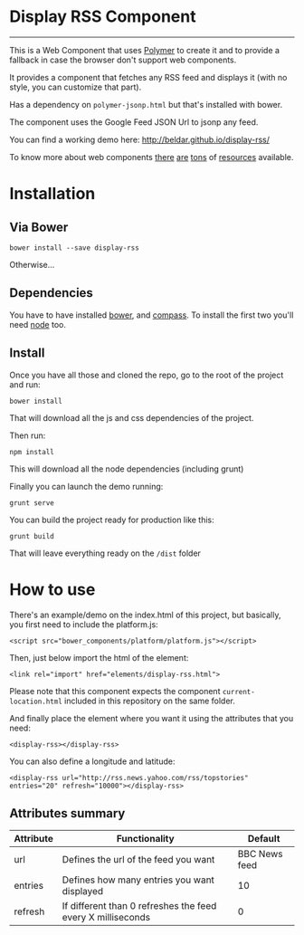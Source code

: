 # Display RSS Component
-------

This is a Web Component that uses [Polymer](http://www.polymer-project.org/) to create it and to provide a fallback in case the browser don't support web components.

It provides a component that fetches any RSS feed and displays it (with no style, you can customize that part).

Has a dependency on `polymer-jsonp.html` but that's installed with bower.

The component uses the Google Feed JSON Url to jsonp any feed.

You can find a working demo here: http://beldar.github.io/display-rss/

To know more about web components [there](http://www.html5rocks.com/en/tutorials/webcomponents/customelements/) [are](http://www.html5rocks.com/en/tutorials/webcomponents/shadowdom/) [tons](http://css-tricks.com/modular-future-web-components/) of [resources](https://www.google.co.uk/search?q=web+components) available.


# Installation

Via Bower
--------

    bower install --save display-rss

Otherwise...

Dependencies
------------

You have to have installed [bower](http://bower.io/), and [compass](http://compass-style.org/install/). To install the first two you'll need [node](http://nodejs.org/) too.

Install
-------

Once you have all those and cloned the repo, go to the root of the project and run:

    bower install
    
That will download all the js and css dependencies of the project.

Then run:

    npm install
    
This will download all the node dependencies (including grunt)

Finally you can launch the demo running:

    grunt serve
    
You can build the project ready for production like this:

    grunt build
    
That will leave everything ready on the `/dist` folder

# How to use

There's an example/demo on the index.html of this project, but basically, you first need to include the platform.js:

    <script src="bower_components/platform/platform.js"></script>
    
Then, just below import the html of the element:

    <link rel="import" href="elements/display-rss.html">

Please note that this component expects the component `current-location.html` included in this repository on the same folder.
    
And finally place the element where you want it using the attributes that you need:

    <display-rss></display-rss>

You can also define a longitude and latitude:

    <display-rss url="http://rss.news.yahoo.com/rss/topstories" entries="20" refresh="10000"></display-rss>
    
Attributes summary
-----------

| Attribute | Functionality                        | Default        |
|-----------|--------------------------------------|----------------|
| url  | Defines the url of the feed you want | BBC News feed         |
| entries | Defines how many entries you want displayed          | 10           |
| refresh | If different than 0 refreshes the feed every X milliseconds | 0 |
